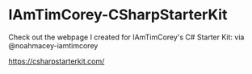 # IAmTimCorey-CSharpStarterKit
Check out the webpage I created for IAmTimCorey's C# Starter Kit: via @noahmacey-iamtimcorey

https://csharpstarterkit.com/
